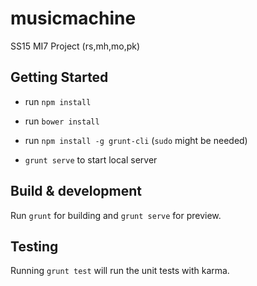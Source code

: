 # musicmachine

SS15 MI7 Project (rs,mh,mo,pk)

## Getting Started

- run `npm install`
- run `bower install`
- run `npm install -g grunt-cli` (`sudo` might be needed)

- `grunt serve` to start local server

## Build & development

Run `grunt` for building and `grunt serve` for preview.

## Testing

Running `grunt test` will run the unit tests with karma.
